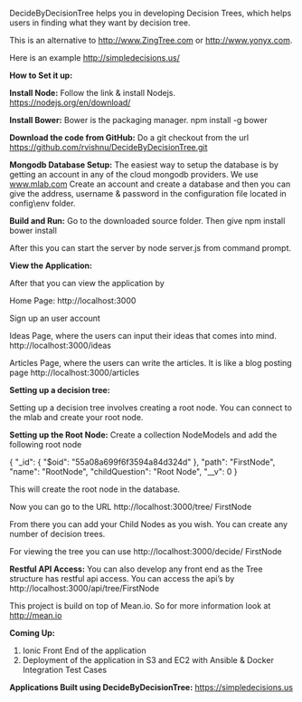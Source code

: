 DecideByDecisionTree helps you in developing Decision Trees, which helps users in finding what they want by decision tree.

This is an alternative to http://www.ZingTree.com or http://www.yonyx.com.

Here is an example
http://simpledecisions.us/

**How to Set it up:**

**Install Node:** 
Follow the link & install Nodejs.
https://nodejs.org/en/download/

**Install Bower:**
Bower is the packaging manager.
npm install -g bower

**Download the code from GitHub:**
Do a git checkout from the url 
https://github.com/rvishnu/DecideByDecisionTree.git

**Mongodb Database Setup:**
The easiest way to setup the database is by getting an account in any of the cloud mongodb providers. We use www.mlab.com
Create an account and create a database and then you can give the address, username & password in the configuration file  located in config\env folder.

**Build and Run:**
Go to the downloaded source folder.
Then give
npm install
bower install

After this you can start the server by node server.js from command prompt.

**View the Application:**

After that you can view the application by 

Home Page: http://localhost:3000

Sign up an user account

Ideas Page, where the users can input their ideas that comes into mind. http://localhost:3000/ideas

Articles Page, where the users can write the articles. It is like a blog posting page http://localhost:3000/articles

**Setting up a decision tree:**

Setting up a decision tree involves creating a root node. You can connect to the mlab and create your root node.

**Setting up the Root Node:**
Create a collection NodeModels and add the following root node

{    "_id": {        "$oid": "55a08a699f6f3594a84d324d"
    },
    "path": "FirstNode",
    "name": "RootNode",
    "childQuestion": "Root Node",
    "__v": 0
}

This will create the root node in the database.

Now you can go to the URL
http://localhost:3000/tree/ FirstNode

From there you can add your Child Nodes as you wish. You can create any number of decision trees.

For viewing the tree you can use
http://localhost:3000/decide/ FirstNode

**Restful API Access:**
You can also develop any front end as the Tree structure has restful api access. You can access the api’s by
http://localhost:3000/api/tree/FirstNode

This project is build on top of Mean.io. So for more information look at http://mean.io

**Coming Up:**

 1. Ionic Front End of the application 
 2. Deployment of the application in S3 and EC2 with Ansible & Docker Integration Test Cases

**Applications Built using DecideByDecisionTree:**
https://simpledecisions.us

